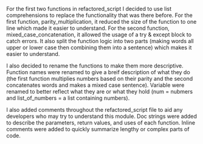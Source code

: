 For the first two functions in refactored_script I decided to use list comprehensions to replace the functionality that was there before. For the first function, parity_multiplication, it reduced the size of the function to one line which made it easier to understand. For the second function, mixed_case_concatenation, it allowed the usage of a try & except block to catch errors. It also split the function logic into two parts (making words all upper or lower case then combining them into a sentence) which makes it easier to understand.

I also decided to rename the functions to make them more descriptive. Function names were renamed to give a breif description of what they do (the first function multiplies numbers based on their parity and the second concatenates words and makes a mixed case sentence). Variable were renamed to better reflect what they are or what they hold (num = nubmers and list_of_numbers = a list containing numbers).

I also added comments throughout the refactored_script file to aid any developers who may try to understand this module. Doc strings were added to describe the parameters, return values, and uses of each function. Inline comments were added to quickly summarize lengthy or complex parts of code.
